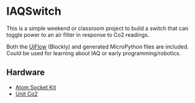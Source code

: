 # IAQSwitch
This is a simple weekend or classroom project to build a switch that can toggle power to an air filter in response to Co2 readings.

Both the [UiFlow](https://flow.m5stack.com/) (Blockly) and generated MicroPython files are included. Could be used for learning about IAQ or early programming/robotics.

## Hardware
* [Atom Socket Kit](https://shop.m5stack.com/products/atom-socket-kit-hlw8023-jp-us)
* [Unit Co2](https://docs.m5stack.com/en/unit/co2)
